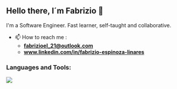 <h2 align="start">Hello there, I´m Fabrizio 👋</h2>

I'm a Software Engineer. Fast learner, self-taught and collaborative.

- 📫 How to reach me :
  - **fabrizioel_21@outlook.com**
  - **www.linkedin.com/in/fabrizio-espinoza-linares**

<h3 align="left">Languages and Tools:</h3>
<p>
  <a href="[https://skillicons.dev](https://skillicons.dev)">
    <img src="https://skillicons.dev/icons?i=java,spring,hibernate,maven,gradle,py,django,js,ts,angular,react,redux,jquery,nodejs,express,cs,dotnet,php,dart,flutter,solidity,postgres,mongodb,mysql,sqlite,html,css,bootstrap,tailwind,materialui,aws,firebase,gcp,azure,ipfs,git,github,idea,vscode,androidstudio,visualstudio,postman,linux" />
  </a>
</p>
